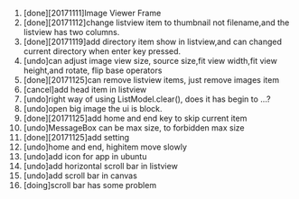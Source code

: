 1. [done][20171111]Image Viewer Frame
2. [done][20171112]change listview item to thumbnail not filename,and the listview has two columns.
3. [done][20171119]add directory item show in listview,and can changed current directory when enter key pressed.
4. [undo]can adjust image view size, source size,fit view width,fit view height,and rotate, flip base operators
5. [done][20171125]can remove listview items, just remove images item
6. [cancel]add head item in listview
7. [undo]right way of using ListModel.clear(), does it has begin to ...?
8. [undo]open big image the ui is block.
9. [done][20171125]add home and end key to skip current item
10. [undo]MessageBox can be max size, to forbidden max size
11. [done][20171125]add setting
12. [undo]home and end, highitem move slowly
13. [undo]add icon for app in ubuntu
14. [undo]add horizontal scroll bar in listview
15. [undo]add scroll bar in canvas
16. [doing]scroll bar has some problem
